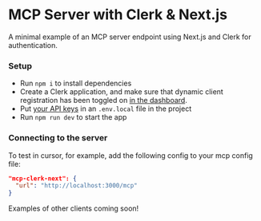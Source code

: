 # MCP Server with Clerk & Next.js

A minimal example of an MCP server endpoint using Next.js and Clerk for authentication.

### Setup

- Run `npm i` to install dependencies
- Create a Clerk application, and make sure that dynamic client registration has been toggled on [in the dashboard](https://dashboard.clerk.com/last-active?path=oauth-applications).
- Put [your API keys](https://dashboard.clerk.com/last-active?path=api-keys) in an `.env.local` file in the project
- Run `npm run dev` to start the app

### Connecting to the server

To test in cursor, for example, add the following config to your mcp config file:

```json
"mcp-clerk-next": {
  "url": "http://localhost:3000/mcp"
}
```

Examples of other clients coming soon!
